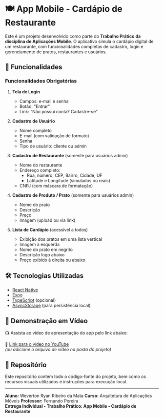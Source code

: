 # 🍽️ App Mobile - Cardápio de Restaurante

Este é um projeto desenvolvido como parte do **Trabalho Prático da     disciplina de Aplicações Mobile**. O aplicativo simula o cardápio      digital  de um restaurante, com funcionalidades completas de cadastro, login e gerenciamento de pratos, restaurantes e usuários.

## 📱 Funcionalidades

### Funcionalidades Obrigatórias

1. **Tela de Login**
   - Campos: e-mail e senha
   - Botão: "Entrar"
   - Link: “Não possui conta? Cadastre-se”

2. **Cadastro de Usuário**
   - Nome completo
   - E-mail (com validação de formato)
   - Senha
   - Tipo de usuário: cliente ou admin

3. **Cadastro de Restaurante** (somente para usuários admin)
   - Nome do restaurante
   - Endereço completo:
     - Rua, número, CEP, Bairro, Cidade, UF
     - Latitude e Longitude (simulados ou reais)
   - CNPJ (com máscara de formatação)

4. **Cadastro de Produto / Prato** (somente para usuários admin)
   - Nome do prato
   - Descrição
   - Preço
   - Imagem (upload ou via link)

5. **Lista de Cardápio** (acessível a todos)
   - Exibição dos pratos em uma lista vertical
   - Imagem à esquerda
   - Nome do prato em negrito
   - Descrição logo abaixo
   - Preço exibido à direita ou abaixo

## 🛠️ Tecnologias Utilizadas

- [React Native](https://reactnative.dev/)
- [Expo](https://expo.dev/)
- [TypeScript](https://www.typescriptlang.org/) (opcional)
- [AsyncStorage](https://react-native-async-storage.github.io/async-storage/) (para persistência local)

## 🎥 Demonstração em Vídeo

📺 Assista ao vídeo de apresentação do app pelo link abaixo:

🔗 [Link para o vídeo no YouTube](https://youtube.com/seu-video-aqui)  
*(ou adicione o arquivo de vídeo na pasta do projeto)*

## 🔗 Repositório

Este repositório contém todo o código-fonte do projeto, bem como os recursos visuais utilizados e instruções para execução local.

---

**Aluno:** Weverton Ryan Ribeiro da Mata 
**Curso:**  Arquitetura de Aplicações Móveis
**Professor:** Fernando Pereira  
**Entrega Individual - Trabalho Prático: App Mobile - Cardápio de Restaurante**